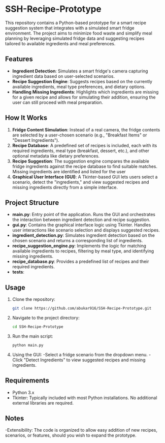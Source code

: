 # SSH-Recipe-Prototype

This repository contains a Python-based prototype for a smart recipe suggestion system that integrates with a simulated smart fridge environment. The project aims to minimize food waste and simplify meal planning by leveraging simulated fridge data and suggesting recipes tailored to available ingredients and meal preferences.

## Features
- **Ingredient Detection**: Simulates a smart fridge's camera capturing ingredient data based on user-selected scenarios.
- **Recipe Suggestion Engine**: Suggests recipes based on the currently available ingredients, meal type preferences, and dietary options.
- **Handling Missing Ingredients**: Highlights which ingredients are missing for a given recipe and allows for simulating their addition, ensuring the user can still proceed with meal preparation.

## How It Works
1. **Fridge Content Simulation**: Instead of a real camera, the fridge contents are selected by a user-chosen scenario (e.g., "Breakfast Items" or "Dessert Ingredients").
2. **Recipe Database**: A predefined set of recipes is included, each with its required ingredients, meal type (breakfast, dessert, etc.), and other optional metadata like dietary preferences.
3. **Recipe Suggestion**: The suggestion engine compares the available fridge ingredients against the recipe database to find suitable matches. Missing ingredients are identified and listed for the user
4. **Graphical User Interface (GUI)**: A Tkinter-based GUI lets users select a scenario, detect the "ingredients," and view suggested recipes and missing ingredients directly from a simple interface.

## Project Structure
- **main.py**: Entry point of the application. Runs the GUI and orchestrates the interaction between ingredient detection and recipe suggestion.
- **gui.py**: Contains the graphical interface logic using Tkinter. Handles user interactions like scenario selection and displays suggested recipes.
- **ingredient_detection.py**: Simulates ingredient detection based on the chosen scenario and returns a corresponding list of ingredients.
- **recipe_suggestion_engine.py**: Implements the logic for matching available ingredients to recipes, filtering by meal type, and identifying missing ingredients.
- **recipe_database.py**: Provides a predefined list of recipes and their required ingredients.
- **tests**: 

## Usage
1. Clone the repository:
   ```sh
   git clone https://github.com/abukar916/SSH-Recipe-Prototype.git
   ```
2. Navigate to the project directory:
   ```sh
   cd SSH-Recipe-Prototype
   ```
3. Run the main script:
   ```sh
   python main.py
   ```
4. Using the GUI:
   -Select a fridge scenario from the dropdown menu.
   -Click "Detect Ingredients" to view suggested recipes and missing ingredients.
   

## Requirements
- Python 3.x
- Tkinter: Typically included with most Python installations. No additional external libraries are required.

## Notes
-Extensibility:
The code is organized to allow easy addition of new recipes, scenarios, or features, should you wish to expand the prototype.

